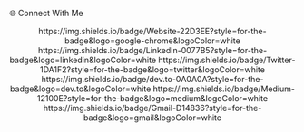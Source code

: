 🌐 Connect With Me
<div align="center">
https://img.shields.io/badge/Website-22D3EE?style=for-the-badge&logo=google-chrome&logoColor=white
https://img.shields.io/badge/LinkedIn-0077B5?style=for-the-badge&logo=linkedin&logoColor=white
https://img.shields.io/badge/Twitter-1DA1F2?style=for-the-badge&logo=twitter&logoColor=white
https://img.shields.io/badge/dev.to-0A0A0A?style=for-the-badge&logo=dev.to&logoColor=white
https://img.shields.io/badge/Medium-12100E?style=for-the-badge&logo=medium&logoColor=white
https://img.shields.io/badge/Gmail-D14836?style=for-the-badge&logo=gmail&logoColor=white

</div>
